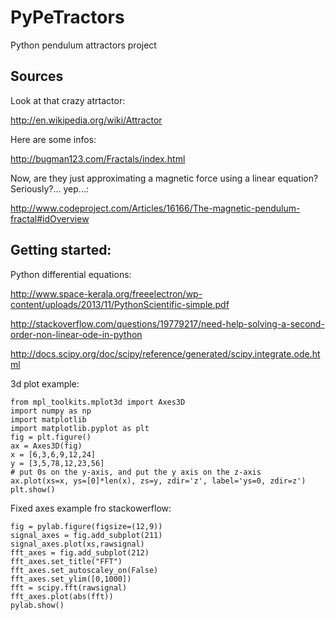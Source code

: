 PyPeTractors
============

Python pendulum attractors project

Sources
--------------
Look at that crazy atrtactor:

http://en.wikipedia.org/wiki/Attractor

Here are some infos:

http://bugman123.com/Fractals/index.html

Now, are they just approximating a magnetic force using a linear equation? Seriously?... yep...:

http://www.codeproject.com/Articles/16166/The-magnetic-pendulum-fractal#idOverview

Getting started:
--------------

Python differential equations:

http://www.space-kerala.org/freeelectron/wp-content/uploads/2013/11/PythonScientific-simple.pdf

http://stackoverflow.com/questions/19779217/need-help-solving-a-second-order-non-linear-ode-in-python

http://docs.scipy.org/doc/scipy/reference/generated/scipy.integrate.ode.html

3d plot example:



    from mpl_toolkits.mplot3d import Axes3D
    import numpy as np
    import matplotlib
    import matplotlib.pyplot as plt
    fig = plt.figure()
    ax = Axes3D(fig)
    x = [6,3,6,9,12,24]
    y = [3,5,78,12,23,56]
    # put 0s on the y-axis, and put the y axis on the z-axis
    ax.plot(xs=x, ys=[0]*len(x), zs=y, zdir='z', label='ys=0, zdir=z')
    plt.show()

Fixed axes example fro stackowerflow:

    fig = pylab.figure(figsize=(12,9))
    signal_axes = fig.add_subplot(211)
    signal_axes.plot(xs,rawsignal)
    fft_axes = fig.add_subplot(212)
    fft_axes.set_title("FFT")
    fft_axes.set_autoscaley_on(False)
    fft_axes.set_ylim([0,1000])
    fft = scipy.fft(rawsignal)
    fft_axes.plot(abs(fft))
    pylab.show()

